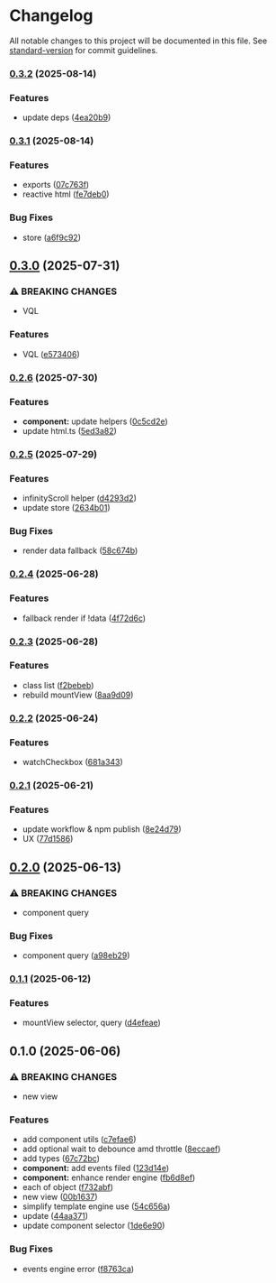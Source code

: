 # Changelog

All notable changes to this project will be documented in this file. See [standard-version](https://github.com/conventional-changelog/standard-version) for commit guidelines.

### [0.3.2](https://github.com/wxn0brp/FlankerUi/compare/v0.3.1...v0.3.2) (2025-08-14)


### Features

* update deps ([4ea20b9](https://github.com/wxn0brp/FlankerUi/commit/4ea20b946feb7e44e01b40f7d66eaf1dc7c796fc))

### [0.3.1](https://github.com/wxn0brp/FlankerUi/compare/v0.3.0...v0.3.1) (2025-08-14)


### Features

* exports ([07c763f](https://github.com/wxn0brp/FlankerUi/commit/07c763f860c28da2de0639ddfe5da97d3eb2fa4e))
* reactive html ([fe7deb0](https://github.com/wxn0brp/FlankerUi/commit/fe7deb0874855ef4af4e3066a89da090ae9939e1))


### Bug Fixes

* store ([a6f9c92](https://github.com/wxn0brp/FlankerUi/commit/a6f9c92f93f359add3bc031cff7030cadcdf544f))

## [0.3.0](https://github.com/wxn0brp/FlankerUi/compare/v0.2.6...v0.3.0) (2025-07-31)


### ⚠ BREAKING CHANGES

* VQL

### Features

* VQL ([e573406](https://github.com/wxn0brp/FlankerUi/commit/e5734066901b6bf89fd6385e7654898fa30eef3d))

### [0.2.6](https://github.com/wxn0brp/FlankerUi/compare/v0.2.5...v0.2.6) (2025-07-30)


### Features

* **component:** update helpers ([0c5cd2e](https://github.com/wxn0brp/FlankerUi/commit/0c5cd2ecbfec69c91f6383cb86a6d5fb2d20e331))
* update html.ts ([5ed3a82](https://github.com/wxn0brp/FlankerUi/commit/5ed3a8220e26a8b86857646fc34d5d3c8ce06c6f))

### [0.2.5](https://github.com/wxn0brp/FlankerUi/compare/v0.2.4...v0.2.5) (2025-07-29)


### Features

* infinityScroll helper ([d4293d2](https://github.com/wxn0brp/FlankerUi/commit/d4293d21dc246bbc3d27a5a4cde5b9ced6363b30))
* update store ([2634b01](https://github.com/wxn0brp/FlankerUi/commit/2634b018cc57e615caf914be9ccbc9eba7467a93))


### Bug Fixes

* render data fallback ([58c674b](https://github.com/wxn0brp/FlankerUi/commit/58c674be6cc70fcfc58b6283fd8127b288dc3c91))

### [0.2.4](https://github.com/wxn0brp/FlankerUi/compare/v0.2.3...v0.2.4) (2025-06-28)


### Features

* fallback render if !data ([4f72d6c](https://github.com/wxn0brp/FlankerUi/commit/4f72d6c2bc2ec5251f16da94d9fae3a4b5b4851f))

### [0.2.3](https://github.com/wxn0brp/FlankerUi/compare/v0.2.2...v0.2.3) (2025-06-28)


### Features

* class list ([f2bebeb](https://github.com/wxn0brp/FlankerUi/commit/f2bebeb8dd0abf4e74282c4b29943cd49842aaa9))
* rebuild mountView ([8aa9d09](https://github.com/wxn0brp/FlankerUi/commit/8aa9d09082de220a450c6a98a17c7acf4e5d6075))

### [0.2.2](https://github.com/wxn0brp/FlankerUi/compare/v0.2.1...v0.2.2) (2025-06-24)


### Features

* watchCheckbox ([681a343](https://github.com/wxn0brp/FlankerUi/commit/681a3438898ea844979bd0d9c57b3b516cfeef93))

### [0.2.1](https://github.com/wxn0brp/FlankerUi/compare/v0.2.0...v0.2.1) (2025-06-21)


### Features

* update workflow & npm publish ([8e24d79](https://github.com/wxn0brp/FlankerUi/commit/8e24d792c80517f3508e3fcecd2c051dca87a2b7))
* UX ([77d1586](https://github.com/wxn0brp/FlankerUi/commit/77d1586cb3bb5cb5481ed525f22f52cb28c90b26))

## [0.2.0](https://github.com/wxn0brp/FlankerUi/compare/v0.1.1...v0.2.0) (2025-06-13)


### ⚠ BREAKING CHANGES

* component query

### Bug Fixes

* component query ([a98eb29](https://github.com/wxn0brp/FlankerUi/commit/a98eb2985db1bd98a45a02097e3c234d1043f505))

### [0.1.1](https://github.com/wxn0brp/FlankerUi/compare/v0.1.0...v0.1.1) (2025-06-12)


### Features

* mountView selector, query ([d4efeae](https://github.com/wxn0brp/FlankerUi/commit/d4efeaef4ce980214fa950dfc684269349c72b21))

## 0.1.0 (2025-06-06)


### ⚠ BREAKING CHANGES

* new view

### Features

* add component utils ([c7efae6](https://github.com/wxn0brp/FlankerUi/commit/c7efae64551347574a170488dade8a78dbfbe7f5))
* add optional wait to debounce amd  throttle ([8eccaef](https://github.com/wxn0brp/FlankerUi/commit/8eccaef48dedd8404d46dc2d9e42738d1023c2b1))
* add types ([67c72bc](https://github.com/wxn0brp/FlankerUi/commit/67c72bce164a0b6c88482d8a12481aab61cb9506))
* **component:** add events filed ([123d14e](https://github.com/wxn0brp/FlankerUi/commit/123d14ec4ed7b6cc89f473b2f9781d7734670512))
* **component:** enhance render engine ([fb6d8ef](https://github.com/wxn0brp/FlankerUi/commit/fb6d8ef5529e6b97368e9a3d19540fdb45704f09))
* each of object ([f732abf](https://github.com/wxn0brp/FlankerUi/commit/f732abfaa224beeacd19a2255d79bc7ed5c61043))
* new view ([00b1637](https://github.com/wxn0brp/FlankerUi/commit/00b163745bbc515b5b6c38ecc8be0164d1e0ef60))
* simplify template engine use ([54c656a](https://github.com/wxn0brp/FlankerUi/commit/54c656a0c5a625ca816de1eecc41534fd6c927e7))
* update ([44aa371](https://github.com/wxn0brp/FlankerUi/commit/44aa3715231a78178270e4f18ccdd7be59b36f29))
* update component selector ([1de6e90](https://github.com/wxn0brp/FlankerUi/commit/1de6e904796fcd65915926c82e18b948cc430c9d))


### Bug Fixes

* events engine error ([f8763ca](https://github.com/wxn0brp/FlankerUi/commit/f8763ca671bddb0bc9d1f80a1af75a874a553cab))

